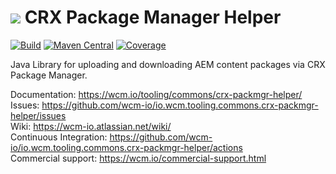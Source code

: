<img src="https://wcm.io/images/favicon-16@2x.png"/> CRX Package Manager Helper
======
[![Build](https://github.com/wcm-io/io.wcm.tooling.commons.crx-packmgr-helper/actions/workflows/maven-build.yml/badge.svg?branch=develop)](https://github.com/wcm-io/io.wcm.tooling.commons.crx-packmgr-helper/actions?query=workflow%3ABuild+branch%3Adevelop)
[![Maven Central](https://img.shields.io/maven-central/v/io.wcm.tooling.commons/io.wcm.tooling.commons.crx-packmgr-helper)](https://repo1.maven.org/maven2/io/wcm/tooling/commons/io.wcm.tooling.commons.crx-packmgr-helper)
[![Coverage](https://sonarcloud.io/api/project_badges/measure?project=wcm-io_io.wcm.tooling.commons.crx-packmgr-helper&metric=coverage)](https://sonarcloud.io/summary/new_code?id=wcm-io_io.wcm.tooling.commons.crx-packmgr-helper)

Java Library for uploading and downloading AEM content packages via CRX Package Manager.

Documentation: https://wcm.io/tooling/commons/crx-packmgr-helper/<br/>
Issues: https://github.com/wcm-io/io.wcm.tooling.commons.crx-packmgr-helper/issues<br/>
Wiki: https://wcm-io.atlassian.net/wiki/<br/>
Continuous Integration: https://github.com/wcm-io/io.wcm.tooling.commons.crx-packmgr-helper/actions<br/>
Commercial support: https://wcm.io/commercial-support.html
